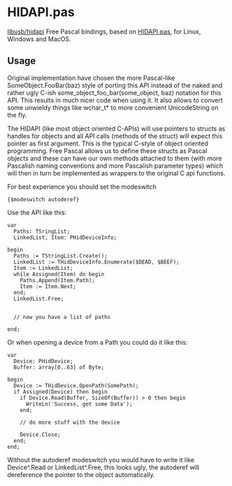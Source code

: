 # HIDAPI.pas
[libusb/hidapi] Free Pascal bindings, based on [HIDAPI.pas], for Linux, Windows and MacOS.

## Usage

Original implementation have chosen the more Pascal-like SomeObject.FooBar(baz) style of porting this API instead of the naked and rather ugly C-ish some_object_foo_bar(some_object, baz) notation for this API. This results in much nicer code when using it. It also allows to convert some unwieldy things like wchar_t* to more convenient UnicodeString on the fly.

The HIDAPI (like most object oriented C-APIs) will use pointers to structs as handles for objects and all API calls (methods of the struct) will expect this pointer as first argument. This is the typical C-style of object oriented programming. Free Pascal allows us to define these structs as Pascal objects and these can have our own methods attached to them (with more Pascalish naming conventions and more Pascalish parameter types) which will then in turn be implemented as wrappers to the original C api functions.

For best experience you should set the modeswitch

    {$modeswitch autoderef}
    

Use the API like this:

    var
      Paths: TSringList;
      LinkedList, Item: PHidDeviceInfo;
      
    begin
      Paths := TStringList.Create();
      LinkedList := THidDeviceInfo.Enumerate($DEAD, $BEEF);
      Item := LinkedList;
      while Assigned(Item) do begin
        Paths.Append(Item.Path);
        Item := Item.Next;
      end;
      LinkedList.Free;
      
      
      // now you have a list of paths
      
    end;
    
Or when opening a device from a Path you could do it like this:

    
    var
      Device: PHidDevice;
      Buffer: array[0..63] of Byte;
      
    begin
      Device := THidDevice.OpenPath(SomePath);
      if Assigned(Device) then begin
        if Device.Read(Buffer, SizeOf(Buffer)) > 0 then begin
          WriteLn('Success, got some Data');
        end;
        
        // do more stuff with the device
        
        Device.Close;
      end;
    end;
    
Without the autoderef modeswitch you would have to write it like  Device^.Read or LinkedList^.Free, this looks ugly, the autoderef will dereference the pointer to the object automatically.

[libusb/hidapi]: <https://github.com/libusb/hidapi>
[HIDAPI.pas]: <https://github.com/prof7bit/HIDAPI.pas>